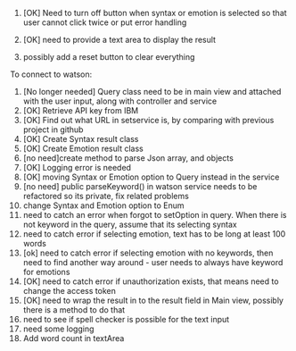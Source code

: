 
1. [OK] Need to turn off button when syntax or emotion is selected so that user cannot click twice or
   put error handling
   
2. [OK] need to provide a text area to display the result
3. possibly add a reset button to clear everything

To connect to watson:

1. [No longer needed] Query class need to be in main view and attached with the user input, along with controller and service
2. [OK] Retrieve API key from IBM
3. [OK] Find out what URL in setservice is, by comparing with previous project in github
4. [OK] Create Syntax result class
5. [OK] Create Emotion result class
6. [no need]create method to parse Json array, and objects
7. [OK] Logging error is needed
8. [OK] moving Syntax or Emotion option to Query instead in the service
9. [no need] public parseKeyword() in watson service needs to be refactored so its private, fix related problems
10. change Syntax and Emotion option to Enum
11. need to catch an error when forgot to setOption in query. When there is not keyword in the query, assume that its selecting syntax
12. need to catch error if selecting emotion, text has to be long at least 100 words
13. [ok] need to catch error if selecting emotion with no keywords, then need to find another way around - user needs to always have keyword for emotions
14. [OK] need to catch error if unauthorization exists, that means need to change the access token
15. [OK] need to wrap the result in to the result field in Main view, possibly there is a method to do that
16. need to see if spell checker is possible for the text input
17. need some logging
18. Add word count in textArea